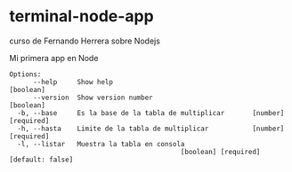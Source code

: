 # terminal-node-app

curso de Fernando Herrera sobre Nodejs

Mi primera app en Node

```
Options:
      --help     Show help                                             [boolean]
      --version  Show version number                                   [boolean]
  -b, --base     Es la base de la tabla de multiplicar       [number] [required]
  -h, --hasta    Limite de la tabla de multiplicar           [number] [required]
  -l, --listar   Muestra la tabla en consola
                                           [boolean] [required] [default: false]
```
